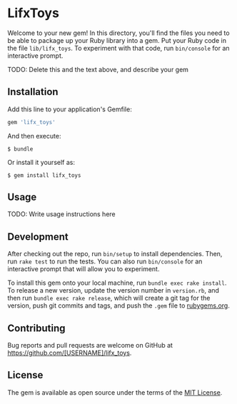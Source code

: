 # LifxToys

Welcome to your new gem! In this directory, you'll find the files you need to be able to package up your Ruby library into a gem. Put your Ruby code in the file `lib/lifx_toys`. To experiment with that code, run `bin/console` for an interactive prompt.

TODO: Delete this and the text above, and describe your gem

## Installation

Add this line to your application's Gemfile:

```ruby
gem 'lifx_toys'
```

And then execute:

    $ bundle

Or install it yourself as:

    $ gem install lifx_toys

## Usage

TODO: Write usage instructions here

## Development

After checking out the repo, run `bin/setup` to install dependencies. Then, run `rake test` to run the tests. You can also run `bin/console` for an interactive prompt that will allow you to experiment.

To install this gem onto your local machine, run `bundle exec rake install`. To release a new version, update the version number in `version.rb`, and then run `bundle exec rake release`, which will create a git tag for the version, push git commits and tags, and push the `.gem` file to [rubygems.org](https://rubygems.org).

## Contributing

Bug reports and pull requests are welcome on GitHub at https://github.com/[USERNAME]/lifx_toys.


## License

The gem is available as open source under the terms of the [MIT License](http://opensource.org/licenses/MIT).

